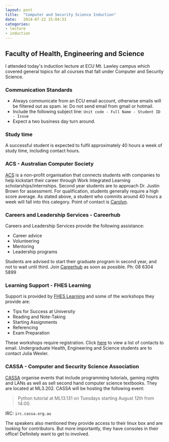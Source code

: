 ```yaml
---
layout: post
title:  "Computer and Security Science Induction"
date:   2014-07-22 15:04:33
categories:
- lecture
- induction
---
```


## Faculty of Health, Engineering and Science ##

I attended today's induction lecture at ECU Mt. Lawley campus which covered general topics for all courses that fall under Computer and Security Science.

### Communication Standards ###

- Always communicate from an ECU email account, otherwise emails will be filtered out as spam. ie: Do not send email from gmail or hotmail.
- Include the following subject line: `Unit code - Full Name - Student ID - Issue`
- Expect a two business day turn around.

### Study time ###

A successful student is expected to fulfil approximately 40 hours a week of study time, including contact hours.

### ACS - Australian Computer Society ###

[ACS](http://www.acsfoundation.com.au/) is a non-profit organisation that connects students with companies to help kickstart their career through Work Integrated Learning scholarships/internships. Second year students are to approach Dr. Justin Brown for assessment. For qualification, students generally require a high score average. As stated above, a student who commits around 40 hours a week will fall into this category. Point of contact is [Carolyn](mailto:adminwa@acsfoundation.com.au).

### Careers and Leadership Services - Careerhub ###

Careers and Leadership Services provide the following assistance:

- Career advice
- Volunteering
- Mentoring
- Leadership programs

Students are advised to start their graduate program in second year, and not to wait until third.
Join [Careerhub](http://ecu.edu.au/careers) as soon as possible.
Ph: 08 6304 5899

### Learning Support - FHES Learning ###

Support is provided by [FHES Learning](http://ecu.edu.au/fheslearning) and some of the workshops they provide are:

- Tips for Success at University
- Reading and Note-Taking
- Starting Assignments
- Referencing
- Exam Preparation

These workshops require registration. Click [here](http://intranet.ecu.edu.au/student/my-studies/study-advice/learning-advisors/fhes-academic-skills-centre) to view a list of contacts to email. Undergraduate Health, Engineering and Science students are to contact Julia Wexler.

### CASSA - Computer and Security Science Association ###

[CASSA](https://www.cassa.org.au) organise events that include programming tutorials, gaming nights and LANs as well as sell second hand computer science textbooks. They are located at ML3.202. CASSA will be hosting the following event:
>Python tutorial at ML13.131 on Tuesdays starting August 12th from 14:00.

IRC: `irc.cassa.org.au`

The speakers also mentioned they provide access to their linux box and are looking for contributors. But more importantly, they have consoles in their office! Definitely want to get to involved.